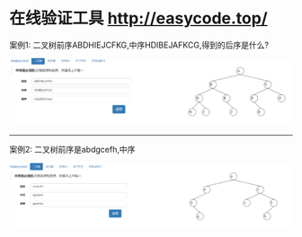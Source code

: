 # 在线验证工具 http://easycode.top/

案例1: 二叉树前序ABDHIEJCFKG,中序HDIBEJAFKCG,得到的后序是什么?



![image-20240515173628410](../../../images/image-20240515173628410.png)



---



案例2: 二叉树前序是abdgcefh,中序

![image-20240515173906031](../../../images/image-20240515173906031.png)